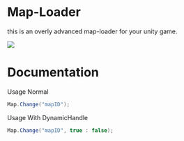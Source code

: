# Map-Loader
this is an overly advanced map-loader for your unity game.

![](https://github.com/JokerJosh0/Map-Loader/assets/137851579/9c683197-b3ce-4329-a2c9-e1415b5c1fb0)

# Documentation



Usage Normal
```cs
Map.Change("mapID");
```

Usage With DynamicHandle
```cs
Map.Change("mapID", true : false);
```
